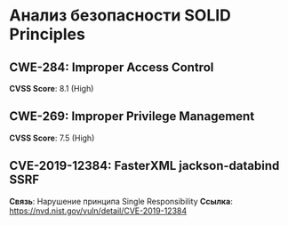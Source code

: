# Анализ безопасности SOLID Principles

## CWE-284: Improper Access Control
**CVSS Score**: 8.1 (High)

## CWE-269: Improper Privilege Management
**CVSS Score**: 7.5 (High)

## CVE-2019-12384: FasterXML jackson-databind SSRF
**Связь**: Нарушение принципа Single Responsibility
**Ссылка**: https://nvd.nist.gov/vuln/detail/CVE-2019-12384
